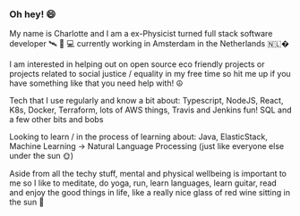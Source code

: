 ### Oh hey! 😄

My name is Charlotte and I am a ex-Physicist turned full stack software developer 🛰 🔬 💻
currently working in Amsterdam in the Netherlands 🇳🇱�

I am interested in helping out on open source eco friendly projects or projects related to social justice / equality in my free time
so hit me up if you have something like that you need help with! ☮️

Tech that I use regularly and know a bit about:
Typescript, NodeJS, React, K8s, Docker, Terraform, lots of AWS things, Travis and Jenkins fun! SQL and a few other bits and bobs

Looking to learn / in the process of learning about:
Java, ElasticStack, Machine Learning -> Natural Language Processing (just like everyone else under the sun 🌞)

Aside from all the techy stuff, mental and physical wellbeing is important to me
so I like to meditate, do yoga, run, learn languages, learn guitar, read and enjoy the good things in life,
like a really nice glass of red wine sitting in the sun 🍷


<!--
**charlottecooke/charlottecooke** is a ✨ _special_ ✨ repository because its `README.md` (this file) appears on your GitHub profile.

Here are some ideas to get you started:

- 🔭 I’m currently working on ...
- 🌱 I’m currently learning ...
- 👯 I’m looking to collaborate on ...
- 🤔 I’m looking for help with ...
- 💬 Ask me about ...
- 📫 How to reach me: ...
- 😄 Pronouns: ...
- ⚡ Fun fact: ...
-->


